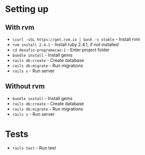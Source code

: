# Setting up

## With rvm
* `\curl -sSL https://get.rvm.io | bash -s stable` - Install rvm
* `rvm install 2.4.1` - Install ruby 2.4.1, if not installed
* `cd desafio-programacao-1` - Enter project folder
* `bundle install` - Install gems
* `rails db:create` - Create database
* `rails db:migrate` - Run migrations
* `rails s` - Run server

## Without rvm
* `bundle install` - Install gems
* `rails db:create` - Create database
* `rails db:migrate` - Run migrations
* `rails s` - Run server

# Tests

* `rails test` - Run test
